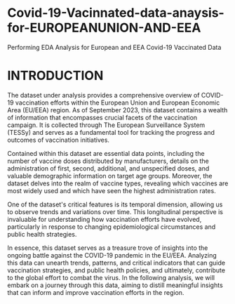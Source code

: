 # Covid-19-Vacinnated-data-anaysis-for-EUROPEANUNION-AND-EEA
Performing EDA Analysis for European and EEA Covid-19 Vaccinated Data

# INTRODUCTION
The dataset under analysis provides a comprehensive overview of COVID-19 vaccination efforts within the European Union and European Economic Area (EU/EEA) region. As of September 2023, this dataset contains a wealth of information that encompasses crucial facets of the vaccination campaign. It is collected through The European Surveillance System (TESSy) and serves as a fundamental tool for tracking the progress and outcomes of vaccination initiatives.

Contained within this dataset are essential data points, including the number of vaccine doses distributed by manufacturers, details on the administration of first, second, additional, and unspecified doses, and valuable demographic information on target age groups. Moreover, the dataset delves into the realm of vaccine types, revealing which vaccines are most widely used and which have seen the highest administration rates.

One of the dataset's critical features is its temporal dimension, allowing us to observe trends and variations over time. This longitudinal perspective is invaluable for understanding how vaccination efforts have evolved, particularly in response to changing epidemiological circumstances and public health strategies.

In essence, this dataset serves as a treasure trove of insights into the ongoing battle against the COVID-19 pandemic in the EU/EEA. Analyzing this data can unearth trends, patterns, and critical indicators that can guide vaccination strategies, and public health policies, and ultimately, contribute to the global effort to combat the virus. In the following analysis, we will embark on a journey through this data, aiming to distill meaningful insights that can inform and improve vaccination efforts in the region.

